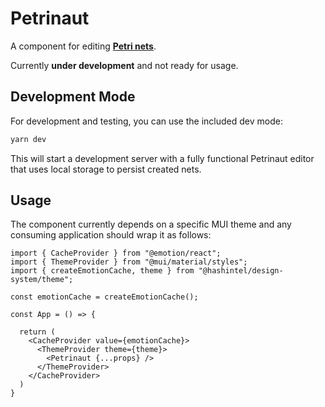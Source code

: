 
# Petrinaut

A component for editing [**Petri nets**](https://en.wikipedia.org/wiki/Petri_net).

Currently **under development** and not ready for usage.

## Development Mode

For development and testing, you can use the included dev mode:

```bash
yarn dev
```

This will start a development server with a fully functional Petrinaut editor that uses local storage to persist created nets.

## Usage

The component currently depends on a specific MUI theme and any consuming application should wrap it as follows:

```tsx
import { CacheProvider } from "@emotion/react";
import { ThemeProvider } from "@mui/material/styles";
import { createEmotionCache, theme } from "@hashintel/design-system/theme";

const emotionCache = createEmotionCache();

const App = () => {

  return (
    <CacheProvider value={emotionCache}>
      <ThemeProvider theme={theme}>
        <Petrinaut {...props} />
      </ThemeProvider>
    </CacheProvider>
  )
}
```
